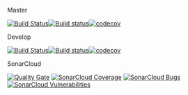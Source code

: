 Master

[![Build Status](https://travis-ci.org/mvsouza/SouzaCIQuoting.svg?branch=master)](https://travis-ci.org/mvsouza/SouzaCIQuoting)[![Build status](https://ci.appveyor.com/api/projects/status/gpgef02rfvdqrwhs/branch/master?svg=true)](https://ci.appveyor.com/project/mvsouza/souzaciquoting/branch/master)[![codecov](https://codecov.io/gh/mvsouza/SouzaCIQuoting/branch/master/graph/badge.svg)](https://codecov.io/gh/mvsouza/SouzaCIQuoting)

Develop

[![Build Status](https://travis-ci.org/mvsouza/SouzaCIQuoting.svg?branch=develop)](https://travis-ci.org/mvsouza/SouzaCIQuoting)[![Build status](https://ci.appveyor.com/api/projects/status/gpgef02rfvdqrwhs/branch/develop?svg=true)](https://ci.appveyor.com/project/mvsouza/souzaciquoting/branch/develop)[![codecov](https://codecov.io/gh/mvsouza/SouzaCIQuoting/branch/develop/graph/badge.svg)](https://codecov.io/gh/mvsouza/SouzaCIQuoting)

SonarCloud

[![Quality Gate](https://sonarcloud.io/api/project_badges/measure?project=SCIQuoting&metric=alert_status)](https://sonarcloud.io/dashboard/index/project=SCIQuoting) [![SonarCloud Coverage](https://sonarcloud.io/api/project_badges/measure?project=SCIQuoting&metric=coverage)](https://sonarcloud.io/component_measures/metric/coverage/list?project=SCIQuoting) [![SonarCloud Bugs](https://sonarcloud.io/api/project_badges/measure?project=SCIQuoting&metric=bugs)](https://sonarcloud.io/component_measures/metric/reliability_rating/list?project=SCIQuoting&metric=alert_status) [![SonarCloud Vulnerabilities](https://sonarcloud.io/api/project_badges/measure?project=SCIQuoting&metric=vulnerabilities)](https://sonarcloud.io/component_measures/metric/security_rating/lis?project=SCIQuoting&metric=alert_status)